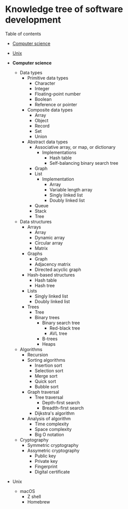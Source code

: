 # Knowledge tree of software development

Table of contents

* [Computer science](#computer-science)
* [Unix](#unix)

* **Computer science**<a name="computer-science"></a>
  * Data types
    * Primitive data types
      * Character
      * Integer
      * Floating-point number
      * Boolean
      * Reference or pointer
    * Composite data types
      * Array
      * Object
      * Record
      * Set
      * Union
    * Abstract data types
      * Associative array, or map, or dictionary
        * Implementations
          * Hash table
          * Self-balancing binary search tree
      * Graph
      * List
        * Implementation
          * Array
          * Variable length array
          * Singly linked list
          * Doubly linked list
      * Queue
      * Stack
      * Tree
  * Data structures
    * Arrays
      * Array
      * Dynamic array
      * Circular array
      * Matrix
    * Graphs
      * Graph
      * Adjacency matrix
      * Directed acyclic graph
    * Hash-based structures
      * Hash table
      * Hash tree
    * Lists
      * Singly linked list
      * Doubly linked list
    * Trees
      * Tree
      * Binary trees
        * Binary search tree
          * Red-black tree
          * AVL tree
        * B-trees
        * Heaps
  * Algorithms
    * Recursion
    * Sorting algorithms
      * Insertion sort
      * Selection sort
      * Merge sort
      * Quick sort
      * Bubble sort
    * Graph traversal
      * Tree traversal
        * Depth-first search
        * Breadth-first search
      * Dijkstra's algorithm
    * Analysis of algorithm
      * Time complexity
      * Space complexity
      * Big O notation
  * Cryptography
    * Symmetric cryptography
    * Assymetric cryptography
      * Public key
      * Private key
      * Fingerprint
      * Digital certificate
* Unix<a name="unix"></a>
  * macOS
    * Z shell
    * Homebrew